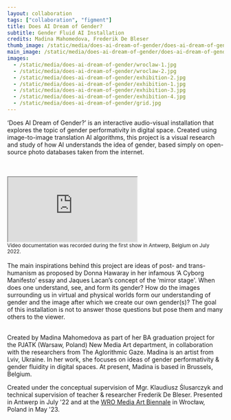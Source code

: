 ```yaml
---
layout: collaboration
tags: ["collaboration", "figment"]
title: Does AI Dream of Gender?
subtitle: Gender Fluid AI Installation
credits: Madina Mahomedova, Frederik De Bleser
thumb_image: /static/media/does-ai-dream-of-gender/does-ai-dream-of-gender-thumb.jpg
main_image: /static/media/does-ai-dream-of-gender/does-ai-dream-of-gender-cover.jpg
images:
  - /static/media/does-ai-dream-of-gender/wroclaw-1.jpg
  - /static/media/does-ai-dream-of-gender/wroclaw-2.jpg
  - /static/media/does-ai-dream-of-gender/exhibition-2.jpg
  - /static/media/does-ai-dream-of-gender/exhibition-1.jpg
  - /static/media/does-ai-dream-of-gender/exhibition-3.jpg
  - /static/media/does-ai-dream-of-gender/exhibition-4.jpg
  - /static/media/does-ai-dream-of-gender/grid.jpg
---
```

‘Does AI Dream of Gender?’ is an interactive audio-visual installation that explores the topic of gender performativity in digital space. Created using image-to-image translation AI algorithms, this project is a visual research and study of how AI understands the idea of gender, based simply on open-source photo databases taken from the internet. 

<br>
<br>
<div class="embed-responsive embed-responsive-16by9">
  <iframe class="embed-responsive-item" src="https://www.youtube.com/embed/BxJmh4OATNQ"></iframe>
</div>
<small>Video documentation was recorded during the first show in Antwerp, Belgium on July 2022.</small>

<br>
<br>
The main inspirations behind this project are ideas of post- and trans- humanism as proposed by Donna Hawaray in her infamous ‘A Cyborg Manifesto’ essay and Jaques Lacan’s concept of the ‘mirror stage'. When does one understand, see, and form its gender? How do the images surrounding us in virtual and physical worlds form our understanding of gender and the image after which we create our own gender(s)? The goal of this installation is not to answer those questions but pose them and many others to the viewer. 
<br>
<br>

Created by Madina Mahomedova as part of her BA graduation project for the PJATK (Warsaw, Poland) New Media Art department, in collaboration with the researchers from The Aglorithmic Gaze. Madina is an artist from Lviv, Ukraine.  In her work, she focuses on ideas of gender performativity & gender fluidity in digital spaces. At present, Madina is based in Brussels, Belgium. 

Created under the conceptual supervision of Mgr. Klaudiusz Ślusarczyk and technical supervision of teacher & researcher Frederik De Bleser. Presented in Antwerp in July '22 and at the [WRO Media Art Biennale](https://wro2023.wrocenter.pl/en/works/does-ai-dream-of-gender/) in Wrocław, Poland in May '23.
